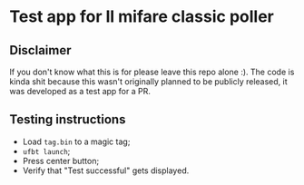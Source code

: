 # Test app for ll mifare classic poller

## Disclaimer

If you don't know what this is for please leave this repo alone :).
The code is kinda shit because this wasn't originally planned to be publicly released, it was developed as a test app for a PR.

## Testing instructions

- Load `tag.bin` to a magic tag;
- `ufbt launch`;
- Press center button;
- Verify that "Test successful" gets displayed.

